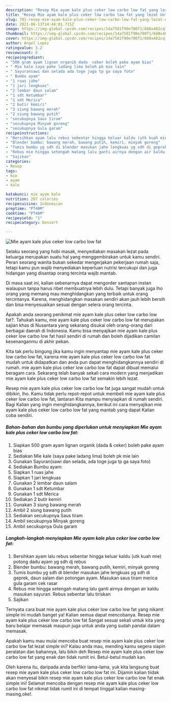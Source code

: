 ```yaml
---
description: "Resep Mie ayam kale plus ceker low carbo low fat yang lezat Untuk Jualan"
title: "Resep Mie ayam kale plus ceker low carbo low fat yang lezat Untuk Jualan"
slug: 701-resep-mie-ayam-kale-plus-ceker-low-carbo-low-fat-yang-lezat-untuk-jualan
date: 2021-06-13T14:44:01.715Z
image: https://img-global.cpcdn.com/recipes/14a7581f90e700f1/680x482cq70/mie-ayam-kale-plus-ceker-low-carbo-low-fat-foto-resep-utama.jpg
thumbnail: https://img-global.cpcdn.com/recipes/14a7581f90e700f1/680x482cq70/mie-ayam-kale-plus-ceker-low-carbo-low-fat-foto-resep-utama.jpg
cover: https://img-global.cpcdn.com/recipes/14a7581f90e700f1/680x482cq70/mie-ayam-kale-plus-ceker-low-carbo-low-fat-foto-resep-utama.jpg
author: Angel Lopez
ratingvalue: 3.2
reviewcount: 6
recipeingredient:
- "500 gram ayam lignan organik dada  ceker boleh pake ayam bias"
- " Mie kale saya pake ladang lima boleh pk mie lain"
- " Sayuransawi dan selada ada toge juga tp ga saya foto"
- " Bumbu ayam"
- "1 ruas jahe"
- "1 jari lengkuas"
- "2 lembar daun salam"
- "1 sdt Ketumbar"
- "1 sdt Merica"
- "2 butir kemiri"
- "3 siung bawang merah"
- "2 siung bawang putih"
- "secukupnya Saus tiram"
- "secukupnya Minyak goreng"
- "secukupnya Gula garam"
recipeinstructions:
- "Bersihkan ayam lalu rebus sebentar hingga keluar kaldu (utk kuah mie) potong dadu ayam yg sdh dj rebus"
- "Blender bumbu: bawang merah, bawang putih, kemiri, minyak goreng"
- "Tumis bumbu yg sdh di blender masukan jahe lengkuas yg sdh di geprek, daun salam dan potongan ayam. Masukan saus tiram merica gula garam cek rasar"
- "Rebus mie hingga setengah matang lalu ganti airnya dengan air kaldu masukan sayuran. Rebus sebentar lalu tiriskan"
- "Sajikan"
categories:
- Resep
tags:
- mie
- ayam
- kale

katakunci: mie ayam kale 
nutrition: 267 calories
recipecuisine: Indonesian
preptime: "PT40M"
cooktime: "PT46M"
recipeyield: "1"
recipecategory: Dessert

---
```



![Mie ayam kale plus ceker low carbo low fat](https://img-global.cpcdn.com/recipes/14a7581f90e700f1/680x482cq70/mie-ayam-kale-plus-ceker-low-carbo-low-fat-foto-resep-utama.jpg)

Selaku seorang yang hobi masak, menyediakan masakan lezat pada keluarga merupakan suatu hal yang menggembirakan untuk kamu sendiri. Peran seorang  wanita bukan sekedar mengerjakan pekerjaan rumah saja, tetapi kamu pun wajib menyediakan keperluan nutrisi tercukupi dan juga hidangan yang disantap orang tercinta wajib mantab.

Di masa  saat ini, kalian sebenarnya dapat mengorder santapan instan walaupun tanpa harus ribet membuatnya lebih dulu. Tetapi banyak juga lho orang yang memang mau menghidangkan yang terbaik untuk orang tercintanya. Karena, menghidangkan masakan sendiri akan jauh lebih bersih dan bisa menyesuaikan sesuai dengan selera orang tercinta. 



Apakah anda seorang penikmat mie ayam kale plus ceker low carbo low fat?. Tahukah kamu, mie ayam kale plus ceker low carbo low fat merupakan sajian khas di Nusantara yang sekarang disukai oleh orang-orang dari berbagai daerah di Indonesia. Kamu bisa menyajikan mie ayam kale plus ceker low carbo low fat hasil sendiri di rumah dan boleh dijadikan camilan kesenanganmu di akhir pekan.

Kita tak perlu bingung jika kamu ingin menyantap mie ayam kale plus ceker low carbo low fat, karena mie ayam kale plus ceker low carbo low fat mudah untuk didapatkan dan anda pun dapat menghidangkannya sendiri di rumah. mie ayam kale plus ceker low carbo low fat dapat dibuat memalui beragam cara. Sekarang telah banyak sekali cara modern yang menjadikan mie ayam kale plus ceker low carbo low fat semakin lebih lezat.

Resep mie ayam kale plus ceker low carbo low fat juga sangat mudah untuk dibikin, lho. Kamu tidak perlu repot-repot untuk membeli mie ayam kale plus ceker low carbo low fat, lantaran Kita mampu menyiapkan di rumah sendiri. Bagi Kalian yang ingin menghidangkannya, berikut ini cara menyajikan mie ayam kale plus ceker low carbo low fat yang mantab yang dapat Kalian coba sendiri.

<!--inarticleads1-->

##### Bahan-bahan dan bumbu yang diperlukan untuk menyiapkan Mie ayam kale plus ceker low carbo low fat:

1. Siapkan 500 gram ayam lignan organik (dada &amp; ceker) boleh pake ayam bias
1. Sediakan  Mie kale (saya pake ladang lima) boleh pk mie lain
1. Gunakan  Sayuran(sawi dan selada, ada toge juga tp ga saya foto)
1. Sediakan  Bumbu ayam:
1. Siapkan 1 ruas jahe
1. Siapkan 1 jari lengkuas
1. Gunakan 2 lembar daun salam
1. Gunakan 1 sdt Ketumbar
1. Gunakan 1 sdt Merica
1. Sediakan 2 butir kemiri
1. Gunakan 3 siung bawang merah
1. Ambil 2 siung bawang putih
1. Sediakan secukupnya Saus tiram
1. Ambil secukupnya Minyak goreng
1. Ambil secukupnya Gula garam




<!--inarticleads2-->

##### Langkah-langkah menyiapkan Mie ayam kale plus ceker low carbo low fat:

1. Bersihkan ayam lalu rebus sebentar hingga keluar kaldu (utk kuah mie) potong dadu ayam yg sdh dj rebus
1. Blender bumbu: bawang merah, bawang putih, kemiri, minyak goreng
1. Tumis bumbu yg sdh di blender masukan jahe lengkuas yg sdh di geprek, daun salam dan potongan ayam. Masukan saus tiram merica gula garam cek rasar
1. Rebus mie hingga setengah matang lalu ganti airnya dengan air kaldu masukan sayuran. Rebus sebentar lalu tiriskan
1. Sajikan




Ternyata cara buat mie ayam kale plus ceker low carbo low fat yang nikamt simple ini mudah banget ya! Kalian semua dapat mencobanya. Resep mie ayam kale plus ceker low carbo low fat Sangat sesuai sekali untuk kita yang baru belajar memasak maupun juga untuk anda yang sudah pandai dalam memasak.

Apakah kamu mau mulai mencoba buat resep mie ayam kale plus ceker low carbo low fat lezat simple ini? Kalau anda mau, mending kamu segera siapin peralatan dan bahannya, lalu bikin deh Resep mie ayam kale plus ceker low carbo low fat yang enak dan tidak rumit ini. Betul-betul mudah kan. 

Oleh karena itu, daripada anda berfikir lama-lama, yuk kita langsung buat resep mie ayam kale plus ceker low carbo low fat ini. Dijamin kalian tiidak akan menyesal bikin resep mie ayam kale plus ceker low carbo low fat enak simple ini! Selamat mencoba dengan resep mie ayam kale plus ceker low carbo low fat nikmat tidak rumit ini di tempat tinggal kalian masing-masing,oke!.

